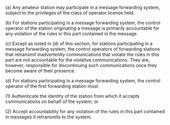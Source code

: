 (a) Any amateur station may participate in a message forwarding system, subject to the privileges of the class of operator license held.

(b) For stations participating in a message forwarding system, the control operator of the station originating a message is primarily accountable for any violation of the rules in this part contained in the message.

(c) Except as noted in (d) of this section, for stations participating in a message forwarding system, the control operators of forwarding stations that retransmit inadvertently communications that violate the rules in this part are not accountable for the violative communications. They are, however, responsible for discontinuing such communications once they become aware of their presence.

(d) For stations participating in a message forwarding system, the control operator of the first forwarding station must:

(1) Authenticate the identity of the station from which it accepts communications on behalf of the system; or

(2) Accept accountability for any violation of the rules in this part contained in messages it retransmits to the system.

